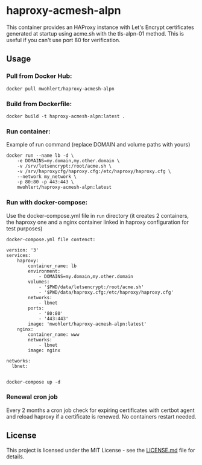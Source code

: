 
# haproxy-acmesh-alpn

This container provides an HAProxy instance with Let's Encrypt certificates generated
at startup using acme.sh with the tls-alpn-01 method. This is useful if you can't use port 80 for verification.

## Usage

### Pull from Docker Hub:

```
docker pull mwohlert/haproxy-acmesh-alpn
```

### Build from Dockerfile:

```
docker build -t haproxy-acmesh-alpn:latest .
```

### Run container:

Example of run command (replace DOMAIN and volume paths with yours)

```
docker run --name lb -d \
    -e DOMAINS=my.domain,my.other.domain \
    -v /srv/letsencrypt:/root/acme.sh \
    -v /srv/haproxycfg/haproxy.cfg:/etc/haproxy/haproxy.cfg \
    --network my_network \
    -p 80:80 -p 443:443 \
    mwohlert/haproxy-acmesh-alpn:latest
```

### Run with docker-compose:

Use the docker-compose.yml file in `run` directory (it creates 2 containers, the haproxy one and a nginx container linked in haproxy configuration for test purposes)

```
docker-compose.yml file contenct:

version: '3'
services:
    haproxy:
        container_name: lb
        environment:
            - DOMAINS=my.domain,my.other.domain
        volumes:
            - '$PWD/data/letsencrypt:/root/acme.sh'
            - '$PWD/data/haproxy.cfg:/etc/haproxy/haproxy.cfg'
        networks:
            - lbnet
        ports:
            - '80:80'
            - '443:443'
        image: 'mwohlert/haproxy-acmesh-alpn:latest'
    nginx:
        container_name: www
        networks:
            - lbnet
        image: nginx

networks:
  lbnet:
  

docker-compose up -d

```

### Renewal cron job

Every 2 months a cron job check for expiring certificates with certbot agent and reload haproxy if a certificate is renewed. No containers restart needed.

## License

This project is licensed under the MIT License - see the [LICENSE.md](LICENSE.md) file for details.

